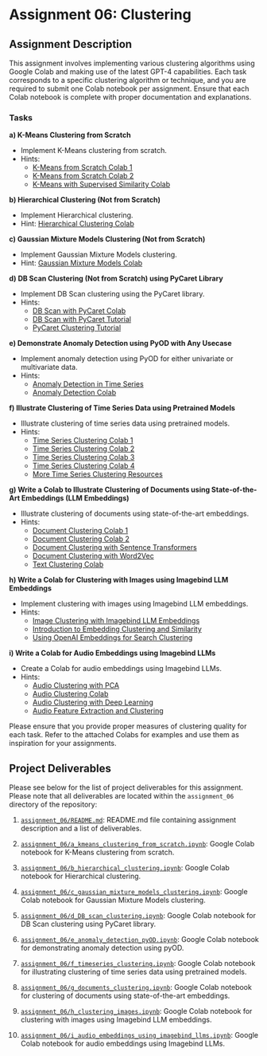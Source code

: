 # Assignment 06: Clustering

## Assignment Description

This assignment involves implementing various clustering algorithms using Google Colab and making use of the latest GPT-4 capabilities. Each task corresponds to a specific clustering algorithm or technique, and you are required to submit one Colab notebook per assignment. Ensure that each Colab notebook is complete with proper documentation and explanations.

### Tasks

**a) K-Means Clustering from Scratch**

- Implement K-Means clustering from scratch.
- Hints:
  - [K-Means from Scratch Colab 1](https://colab.sandbox.google.com/github/SANTOSHMAHER/Machine-Learning-Algorithams/blob/master/K_Means_algorithm_using_Python_from_scratch_.ipynb)
  - [K-Means from Scratch Colab 2](https://colab.sandbox.google.com/github/jakevdp/PythonDataScienceHandbook/blob/master/notebooks/05.11-K-Means.ipynb)
  - [K-Means with Supervised Similarity Colab](https://colab.sandbox.google.com/github/google/eng-edu/blob/main/ml/clustering/clustering-supervised-similarity.ipynb?utm_source=ss-clustering&utm_campaign=colab-external&utm_medium=referral&utm_content=clustering-supervised-similarity#scrollTo=eExms-TP8Hn6)

**b) Hierarchical Clustering (Not from Scratch)**

- Implement Hierarchical clustering.
- Hint: [Hierarchical Clustering Colab](https://colab.sandbox.google.com/github/saskeli/data-analysis-with-python-summer-2019/blob/master/clustering.ipynb)

**c) Gaussian Mixture Models Clustering (Not from Scratch)**

- Implement Gaussian Mixture Models clustering.
- Hint: [Gaussian Mixture Models Colab](https://colab.sandbox.google.com/github/jakevdp/PythonDataScienceHandbook/blob/master/notebooks/05.12-Gaussian-Mixtures.ipynb)

**d) DB Scan Clustering (Not from Scratch) using PyCaret Library**

- Implement DB Scan clustering using the PyCaret library.
- Hints:
  - [DB Scan with PyCaret Colab](https://pycaret.org/create-model/)
  - [DB Scan with PyCaret Tutorial](https://towardsdatascience.com/clustering-made-easy-with-pycaret-656316c0b080)
  - [PyCaret Clustering Tutorial](http://www.pycaret.org/tutorials/html/CLU101.html)

**e) Demonstrate Anomaly Detection using PyOD with Any Usecase**

- Implement anomaly detection using PyOD for either univariate or multivariate data.
- Hints:
  - [Anomaly Detection in Time Series](https://neptune.ai/blog/anomaly-detection-in-time-series)
  - [Anomaly Detection Colab](https://github.com/ritvikmath/Time-Series-Analysis/blob/master/Anomaly%20Detection.ipynb)

**f) Illustrate Clustering of Time Series Data using Pretrained Models**

- Illustrate clustering of time series data using pretrained models.
- Hints:
  - [Time Series Clustering Colab 1](https://github.com/V-MalM/Stock-Clustering-and-Prediction)
  - [Time Series Clustering Colab 2](https://github.com/qianlima-lab/time-series-ptms)
  - [Time Series Clustering Colab 3](https://github.com/effa/time-series-clustering)
  - [Time Series Clustering Colab 4](https://github.com/qingsongedu/Awesome-TimeSeries-SpatioTemporal-LM-LLM)
  - [More Time Series Clustering Resources](https://github.com/cure-lab/Awesome-time-series#time-series-clustering)

**g) Write a Colab to Illustrate Clustering of Documents using State-of-the-Art Embeddings (LLM Embeddings)**

- Illustrate clustering of documents using state-of-the-art embeddings.
- Hints:
  - [Document Clustering Colab 1](https://github.com/simonw/llm-cluster)
  - [Document Clustering Colab 2](https://simonwillison.net/2023/Sep/4/llm-embeddings/#llm-cluster)
  - [Document Clustering with Sentence Transformers](https://github.com/UKPLab/sentence-transformers/tree/master/examples/applications/clustering)
  - [Document Clustering with Word2Vec](https://dylancastillo.co/nlp-snippets-cluster-documents-using-word2vec/)
  - [Text Clustering Colab](https://github.com/Ruchi2507/Text-Clustering)

**h) Write a Colab for Clustering with Images using Imagebind LLM Embeddings**

- Implement clustering with images using Imagebind LLM embeddings.
- Hints:
  - [Image Clustering with Imagebind LLM Embeddings](https://medium.com/@tatsuromurata317/image-bind-metaai-on-google-colab-free-843f30a4977c)
  - [Introduction to Embedding Clustering and Similarity](https://towardsdatascience.com/introduction-to-embedding-clustering-and-similarity-11dd80b00061)
  - [Using OpenAI Embeddings for Search Clustering](https://cobusgreyling.medium.com/using-openai-embeddings-for-search-clustering-83840e971e97)

**i) Write a Colab for Audio Embeddings using Imagebind LLMs**

- Create a Colab for audio embeddings using Imagebind LLMs.
- Hints:
  - [Audio Clustering with PCA](https://towardsdatascience.com/k-means-clustering-and-pca-to-categorize-music-by-similar-audio-features-df09c93e8b64)
  - [Audio Clustering Colab](https://mct-master.github.io/machine-learning/2023/04/25/ninojak-clustering-audio.html)
  - [Audio Clustering with Deep Learning](https://ridakhan5.medium.com/audio-clustering-with-deep-learning-a7991d605fa5)
  - [Audio Feature Extraction and Clustering](https://www.kaggle.com/code/humblediscipulus/audio-feature-extraction-and-clustering)

Please ensure that you provide proper measures of clustering quality for each task. Refer to the attached Colabs for examples and use them as inspiration for your assignments.

## Project Deliverables

Please see below for the list of project deliverables for this assignment. Please note that all deliverables are located within the `assignment_06` directory of the repository:

1. [`assignment_06/README.md`](https://github.com/schumbar/SJSU_CMPE255/blob/main/assignment_06/README.md): README.md file containing assignment description and a list of deliverables.

2. [`assignment_06/a_kmeans_clustering_from_scratch.ipynb`](https://github.com/schumbar/SJSU_CMPE255/blob/main/assignment_06/a_kmeans_clustering_from_scratch.ipynb): Google Colab notebook for K-Means clustering from scratch.

3. [`assignment_06/b_hierarchical_clustering.ipynb`](https://github.com/schumbar/SJSU_CMPE255/blob/main/assignment_06/b_hierarchical_clustering.ipynb): Google Colab notebook for Hierarchical clustering.

4. [`assignment_06/c_gaussian_mixture_models_clustering.ipynb`](https://github.com/schumbar/SJSU_CMPE255/blob/main/assignment_06/c_gaussian_mixture_models_clustering.ipynb): Google Colab notebook for Gaussian Mixture Models clustering.

5. [`assignment_06/d_DB_scan_clustering.ipynb`](https://github.com/schumbar/SJSU_CMPE255/blob/main/assignment_06/d_DB_scan_clustering.ipynb): Google Colab notebook for DB Scan clustering using PyCaret library.

6. [`assignment_06/e_anomaly_detection_pyOD.ipynb`](https://github.com/schumbar/SJSU_CMPE255/blob/main/assignment_06/e_anomaly_detection_pyOD.ipynb): Google Colab notebook for demonstrating anomaly detection using pyOD.

7. [`assignment_06/f_timeseries_clustering.ipynb`](https://github.com/schumbar/SJSU_CMPE255/blob/main/assignment_06/f_timeseries_clustering.ipynb): Google Colab notebook for illustrating clustering of time series data using pretrained models.

8. [`assignment_06/g_documents_clustering.ipynb`](https://github.com/schumbar/SJSU_CMPE255/blob/main/assignment_06/g_documents_clustering.ipynb): Google Colab notebook for clustering of documents using state-of-the-art embeddings.

9. [`assignment_06/h_clustering_images.ipynb`](https://github.com/schumbar/SJSU_CMPE255/blob/main/assignment_06/h_clustering_images.ipynb): Google Colab notebook for clustering with images using Imagebind LLM embeddings.

10. [`assignment_06/i_audio_embeddings_using_imagebind_llms.ipynb`](https://github.com/schumbar/SJSU_CMPE255/blob/main/assignment_06/i_audio_embeddings_using_imagebind_llms.ipynb): Google Colab notebook for audio embeddings using Imagebind LLMs.
